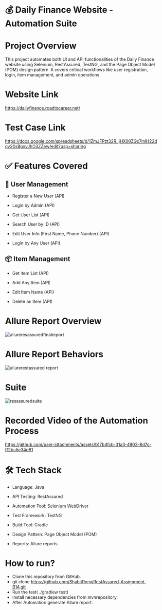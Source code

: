# 💰 Daily Finance Website - Automation Suite
# Project Overview
This project automates both UI and API functionalities of the Daily Finance website using Selenium, RestAssured, TestNG, and the Page Object Model (POM) design pattern. It covers critical workflows like user registration, login, item management, and admin operations.
# Website Link
https://dailyfinance.roadtocareer.net/
# Test Case Link
https://docs.google.com/spreadsheets/d/1ZmJFPzt32R_jHX00ZGx7mIH22dov20sBgxvJhO3ZZew/edit?usp=sharing
# ✅ Features Covered
## 👤 User Management
- Register a New User (API)

- Login by Admin (API)

- Get User List (API)

- Search User by ID (API)

- Edit User Info (First Name, Phone Number) (API)

- Login by Any User (API)

## 📦 Item Management
- Get Item List (API)

- Add Any Item (API)

- Edit Item Name (API)

- Delete an Item (API)
# Allure Report Overview
![allureresassuredfinalreport](https://github.com/user-attachments/assets/f9a5947a-126b-49f5-be39-c76ad97ff7ab)

# Allure Report Behaviors
![allurerestassured report](https://github.com/user-attachments/assets/5487b0e7-ed45-4747-a8fd-bfa523c94847)
# Suite
![resassuredsuite](https://github.com/user-attachments/assets/d1e6908e-43fe-442c-af0d-f7b4add5f64b)


# Recorded Video of the Automation Process

https://github.com/user-attachments/assets/b17b4fcb-31a3-4803-8d7c-ff2bc5e34e81

# 🛠️ Tech Stack
- Language: Java

- API Testing: RestAssured

- Automation Tool: Selenium WebDriver

- Test Framework: TestNG

- Build Tool: Gradle

- Design Pattern: Page Object Model (POM)

- Reports: Allure reports 

# How to run?
- Clone this repository from GitHub.
- git clone https://github.com/ShabitRony/RestAssured-Assignment-B14.git
- Run the test( ./gradlew test)
- Install necessary dependencies from mvnrepository.
- After Automation generate Allure report.
